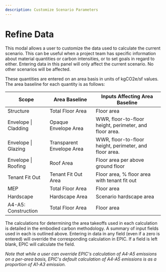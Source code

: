```yaml
---
description: Customize Scenario Parameters
---
```


# Refine Data

This modal allows a user to customize the data used to calculate the current scenario. This can be useful when a project team has specific information about material quantities or carbon intensities, or to set goals in regard to either. Entering data in this panel will only affect the current scenario. No other scenarios will be affected.

These quantities are entered on an area basis in units of kgCO2e/sf values. The area baseline for each quantity is as follows:

| Scope                | Area Baseline             | Inputs Affecting Area Baseline                          |
| -------------------- | ------------------------- | ------------------------------------------------------- |
| Structure            | Total Floor Area          | Floor area                                              |
| Envelope \| Cladding | Opaque Envelope Area      | WWR, floor-to-floor height, perimeter, and floor area.  |
| Envelope \| Glazing  | Transparent Envelope Area | WWR, floor-to-floor height, perimeter, and floor area.  |
| Envelope \| Roofing  | Roof Area                 | Floor area per above ground floor                       |
| Tenant Fit Out       | Tenant Fit Out Area       | Floor area, % floor area with tenant fit out            |
| MEP                  | Total Floor Area          | Floor area                                              |
| Hardscape            | Hardscape Area            | Scenario hardscape area                                 |
| A4-A5: Construction  | Total Floor Area          | Floor area                                              |



The calculations for determining the area takeoffs used in each calculation is detailed in the embodied carbon methodology. A summary of input fields used in each is outlined above. Entering in data in any field (even if a zero is entered) will override the corresponding calculation in EPIC. If a field is left blank, EPIC will calculate the field.&#x20;

_Note that while a user can override EPIC's calculation of A4-A5 emissions on a per-area basis, EPIC's default calculation of A4-A5 emissions is as a proportion of A1-A3 emission._&#x20;
